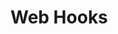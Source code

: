# Web Hooks

<!-- I think this is the conceptual topic to differentiate from the other 'register' webhook how-to topic
From https://docs.microsoft.com/en-us/dynamics365/customer-engagement/developer/use-webhooks -->